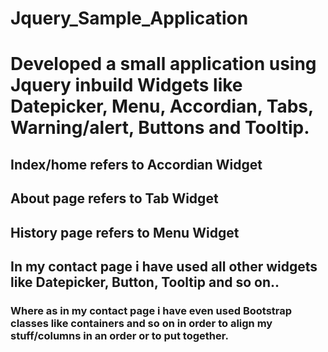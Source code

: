 # Jquery_Sample_Application

# Developed a small application using Jquery inbuild Widgets like Datepicker, Menu, Accordian, Tabs, Warning/alert, Buttons  and Tooltip.

## Index/home refers to Accordian Widget
## About page refers to Tab Widget
## History page refers to Menu Widget
## In my contact page i have used all other widgets like Datepicker, Button, Tooltip and so on..

### Where as in my contact page i have even used Bootstrap classes like containers and so on in order to align my stuff/columns in an order or to put together.